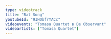```yaml
---
type: videotrack
title: "Bat Song﻿"
youtubeId: "9IHObfrYACc"
videoevents: "Tomasa Quartet в De Observant"
videoartists: ["Tomasa Quartet"]
---
```

